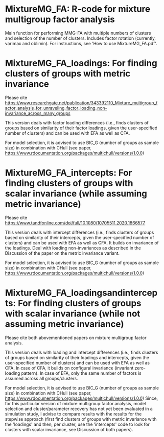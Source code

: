 # MixtureMG_FA: R-code for mixture multigroup factor analysis

Main function for performing MMG-FA with multiple numbers of clusters and selection of the number of clusters. Includes factor rotation (currently, varimax and oblimin). 
For instructions, see 'How to use MixtureMG_FA.pdf'.

# MixtureMG_FA_loadings: For finding clusters of groups with metric invariance

Please cite https://www.researchgate.net/publication/343392110_Mixture_multigroup_factor_analysis_for_unraveling_factor_loading_non-invariance_across_many_groups

This version deals with factor loading differences (i.e., finds clusters of groups based on similarity of their factor loadings, given the user-specified number of clusters) and can be used with EFA as well as CFA.

For model selection, it is advised to use BIC_G (number of groups as sample size) in combination with CHull (see paper, https://www.rdocumentation.org/packages/multichull/versions/1.0.0)

# MixtureMG_FA_intercepts: For finding clusters of groups with scalar invariance (while assuming metric invariance)

Please cite https://www.tandfonline.com/doi/full/10.1080/10705511.2020.1866577

This version deals with intercept differences (i.e., finds clusters of groups based on similarity of their intercepts, given the user-specified number of clusters) and can be used with EFA as well as CFA. It builds on invariance of the loadings. Deal with loading non-invariances as described in the Discussion of the paper on the metric invariance variant.

For model selection, it is advised to use BIC_G (number of groups as sample size) in combination with CHull (see paper, https://www.rdocumentation.org/packages/multichull/versions/1.0.0)

# MixtureMG_FA_loadingsandintercepts: For finding clusters of groups with scalar invariance (while not assuming metric invariance)

Please cite both abovementioned papers on mixture multigroup factor analysis.

This version deals with loading and intercept differences (i.e., finds clusters of groups based on similarity of their loadings and intercepts, given the user-specified number of clusters) and can be used with EFA as well as CFA. In case of CFA, it builds on configural invariance (invariant zero-loading pattern). In case of EFA, only the same number of factors is assumed across all groups/clusters.

For model selection, it is advised to use BIC_G (number of groups as sample size) in combination with CHull (see paper, https://www.rdocumentation.org/packages/multichull/versions/1.0.0)
Since, for this particular version of mixture multigroup factor analysis, model selection and cluster/parameter recovery has not yet been evaluated in a simulation study, I advise to compare results with the results for the stepwise approach (first find clusters of groups with metric invariance with the 'loadings' and then, per cluster, use the 'intercepts' code to look for clusters with scalar invariance, see Discussion of both papers).
